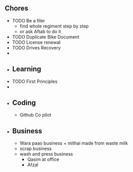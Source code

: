 ## Chores
- TODO Be a filer
	- find whole regiment step by step
	- or ask Aftab to do it
- TODO Duplicate Bike Document
- TODO License renewal
- TODO Drives Recovery
-
- ## Learning
- TODO First Principles
-
- ## Coding
	- Github Co  pilot
- ## Business
	- Wara paao business + mithai made from waste milk
	- scrap business
	- wash and press business
		- Qasim at office
		- Afzal